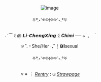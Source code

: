 <div align="center">
  
![image](https://github.com/user-attachments/assets/e38db929-e394-4575-a64b-f76292a4d8a3)

⛧°.⋆༺♱༻⋆.°⛧

  𝅄    ݁   ⏜ ꒰  @ 𝙇𝙞-𝘾𝙝𝙚𝙣𝙜𝙓𝙞𝙣𝙜 ᛝ ***Chimi*** ──   ๑   ֹ   ₊ㅤ  ۟

  ୭ ˚. ᵎᵎ She/Her ‧₊˚ ┊ 𝗕𝗶sexual 

⛧°.⋆༺♱༻⋆.°⛧
  

 〃✦ ┆ [*Rentry*](https://rentry.co/exploshrimp) ؛ ଓ [*Strawpage*](https://exploshrimp.straw.page/)






